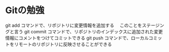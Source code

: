 # Gitの勉強

git add コマンドで、リポジトリに変更情報を追加する
　このことをステージングと言う
git commit コマンドで、リポジトリのインデックスに追加された変更情報にコメントをつけてコミットできる
git push コマンドで、ローカルコミットをリモートのリポジトリに反映させることができる